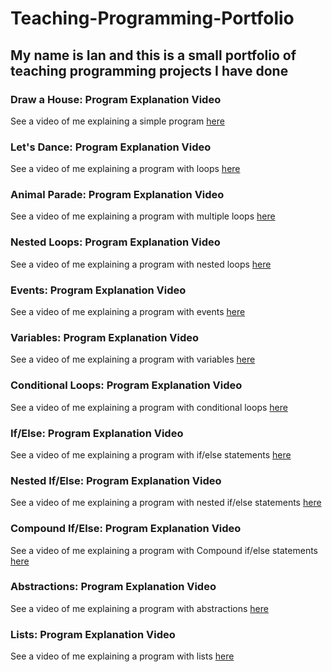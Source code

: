 # Teaching-Programming-Portfolio

## My name is Ian and this is a small portfolio of teaching programming projects I have done

### Draw a House: Program Explanation Video
See a video of me explaining a simple program [here](https://youtu.be/6Mg24yZ0R6w)

### Let's Dance: Program Explanation Video
See a video of me explaining a program with loops [here](https://youtu.be/04otzK89uy0)

### Animal Parade: Program Explanation Video
See a video of me explaining a program with multiple loops [here](https://youtu.be/_rV0TMbrxZg)

### Nested Loops: Program Explanation Video
See a video of me explaining a program with nested loops [here](https://youtu.be/5Mfvp6EBuog)

### Events: Program Explanation Video
See a video of me explaining a program with events [here](https://youtu.be/lxxVfHFRVo4)

### Variables: Program Explanation Video
See a video of me explaining a program with variables [here](https://youtu.be/1MZcbtgEMVU)

### Conditional Loops: Program Explanation Video
See a video of me explaining a program with conditional loops [here](https://youtu.be/XtVAoDpo2dg)

### If/Else: Program Explanation Video
See a video of me explaining a program with if/else statements [here](https://youtu.be/T9XKLOUNghk)

### Nested If/Else: Program Explanation Video
See a video of me explaining a program with nested if/else statements [here](https://youtu.be/50wJcY9akjo)

### Compound If/Else: Program Explanation Video
See a video of me explaining a program with Compound if/else statements [here](https://youtu.be/U0q18Edwqcw)

### Abstractions: Program Explanation Video
See a video of me explaining a program with abstractions [here](https://youtu.be/uVwgJyUkmCQ)

### Lists: Program Explanation Video
See a video of me explaining a program with lists [here](https://youtu.be/MSSusyG9ovo)
